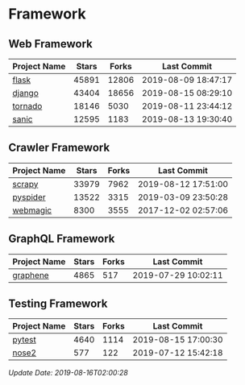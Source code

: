 # Framework

## Web Framework

| Project Name | Stars | Forks | Last Commit |
| ------------ | ----- | ----- | ----------- |
| [flask](https://github.com/pallets/flask) | 45891 | 12806 | 2019-08-09 18:47:17 |
| [django](https://github.com/django/django) | 43404 | 18656 | 2019-08-15 08:29:10 |
| [tornado](https://github.com/tornadoweb/tornado) | 18146 | 5030 | 2019-08-11 23:44:12 |
| [sanic](https://github.com/huge-success/sanic) | 12595 | 1183 | 2019-08-13 19:30:40 |

## Crawler Framework

| Project Name | Stars | Forks | Last Commit |
| ------------ | ----- | ----- | ----------- |
| [scrapy](https://github.com/scrapy/scrapy) | 33979 | 7962 | 2019-08-12 17:51:00 |
| [pyspider](https://github.com/binux/pyspider) | 13522 | 3315 | 2019-03-09 23:50:28 |
| [webmagic](https://github.com/code4craft/webmagic) | 8300 | 3555 | 2017-12-02 02:57:06 |

## GraphQL Framework

| Project Name | Stars | Forks | Last Commit |
| ------------ | ----- | ----- | ----------- |
| [graphene](https://github.com/graphql-python/graphene) | 4865 | 517 | 2019-07-29 10:02:11 |

## Testing Framework

| Project Name | Stars | Forks | Last Commit |
| ------------ | ----- | ----- | ----------- |
| [pytest](https://github.com/pytest-dev/pytest) | 4640 | 1114 | 2019-08-15 17:00:30 |
| [nose2](https://github.com/nose-devs/nose2) | 577 | 122 | 2019-07-12 15:42:18 |

*Update Date: 2019-08-16T02:00:28*
